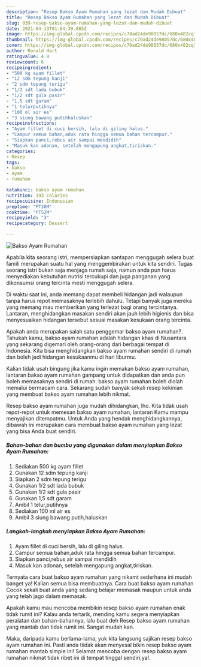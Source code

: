 ```yaml
---
description: "Resep Bakso Ayam Rumahan yang lezat dan Mudah Dibuat"
title: "Resep Bakso Ayam Rumahan yang lezat dan Mudah Dibuat"
slug: 839-resep-bakso-ayam-rumahan-yang-lezat-dan-mudah-dibuat
date: 2021-04-13T01:04:39.865Z
image: https://img-global.cpcdn.com/recipes/c70ad24de98057dc/680x482cq70/bakso-ayam-rumahan-foto-resep-utama.jpg
thumbnail: https://img-global.cpcdn.com/recipes/c70ad24de98057dc/680x482cq70/bakso-ayam-rumahan-foto-resep-utama.jpg
cover: https://img-global.cpcdn.com/recipes/c70ad24de98057dc/680x482cq70/bakso-ayam-rumahan-foto-resep-utama.jpg
author: Ronald Hart
ratingvalue: 4.9
reviewcount: 6
recipeingredient:
- "500 kg ayam fillet"
- "12 sdm tepung kanji"
- "2 sdm tepung terigu"
- "1/2 sdt lada bubuk"
- "1/2 sdt gula pasir"
- "1,5 sdt garam"
- "1 telurputihnya"
- "100 ml air es"
- "3 siung bawang putihhaluskan"
recipeinstructions:
- "Ayam fillet di cuci bersih, lalu di giling halus."
- "Campur semua bahan,aduk rata hingga semua bahan tercampur."
- "Siapkan panci,rebus air sampai mendidih"
- "Masuk kan adonan, setelah mengapung angkat,tiriskan."
categories:
- Resep
tags:
- bakso
- ayam
- rumahan

katakunci: bakso ayam rumahan 
nutrition: 193 calories
recipecuisine: Indonesian
preptime: "PT38M"
cooktime: "PT52M"
recipeyield: "3"
recipecategory: Dessert

---
```



![Bakso Ayam Rumahan](https://img-global.cpcdn.com/recipes/c70ad24de98057dc/680x482cq70/bakso-ayam-rumahan-foto-resep-utama.jpg)

Apabila kita seorang istri, mempersiapkan santapan menggugah selera buat famili merupakan suatu hal yang menggembirakan untuk kita sendiri. Tugas seorang istri bukan saja menjaga rumah saja, namun anda pun harus menyediakan kebutuhan nutrisi tercukupi dan juga panganan yang dikonsumsi orang tercinta mesti menggugah selera.

Di waktu  saat ini, anda memang dapat membeli hidangan jadi walaupun tanpa harus repot memasaknya terlebih dahulu. Tetapi banyak juga mereka yang memang mau memberikan yang terlezat bagi orang tercintanya. Lantaran, menghidangkan masakan sendiri akan jauh lebih higienis dan bisa menyesuaikan hidangan tersebut sesuai masakan kesukaan orang tercinta. 



Apakah anda merupakan salah satu penggemar bakso ayam rumahan?. Tahukah kamu, bakso ayam rumahan adalah hidangan khas di Nusantara yang sekarang digemari oleh orang-orang dari berbagai tempat di Indonesia. Kita bisa menghidangkan bakso ayam rumahan sendiri di rumah dan boleh jadi hidangan kesukaanmu di hari liburmu.

Kalian tidak usah bingung jika kamu ingin memakan bakso ayam rumahan, lantaran bakso ayam rumahan gampang untuk didapatkan dan anda pun boleh memasaknya sendiri di rumah. bakso ayam rumahan boleh diolah memalui bermacam cara. Sekarang sudah banyak sekali resep kekinian yang membuat bakso ayam rumahan lebih nikmat.

Resep bakso ayam rumahan juga mudah dihidangkan, lho. Kita tidak usah repot-repot untuk memesan bakso ayam rumahan, lantaran Kamu mampu menyajikan ditempatmu. Untuk Anda yang hendak menghidangkannya, dibawah ini merupakan cara membuat bakso ayam rumahan yang lezat yang bisa Anda buat sendiri.

<!--inarticleads1-->

##### Bahan-bahan dan bumbu yang digunakan dalam menyiapkan Bakso Ayam Rumahan:

1. Sediakan 500 kg ayam fillet
1. Gunakan 12 sdm tepung kanji
1. Siapkan 2 sdm tepung terigu
1. Gunakan 1/2 sdt lada bubuk
1. Gunakan 1/2 sdt gula pasir
1. Gunakan 1,5 sdt garam
1. Ambil 1 telur,putihnya
1. Sediakan 100 ml air es
1. Ambil 3 siung bawang putih,haluskan




<!--inarticleads2-->

##### Langkah-langkah menyiapkan Bakso Ayam Rumahan:

1. Ayam fillet di cuci bersih, lalu di giling halus.
1. Campur semua bahan,aduk rata hingga semua bahan tercampur.
1. Siapkan panci,rebus air sampai mendidih
1. Masuk kan adonan, setelah mengapung angkat,tiriskan.




Ternyata cara buat bakso ayam rumahan yang nikamt sederhana ini mudah banget ya! Kalian semua bisa membuatnya. Cara buat bakso ayam rumahan Cocok sekali buat anda yang sedang belajar memasak maupun untuk anda yang telah jago dalam memasak.

Apakah kamu mau mencoba membikin resep bakso ayam rumahan enak tidak rumit ini? Kalau anda tertarik, mending kamu segera menyiapkan peralatan dan bahan-bahannya, lalu buat deh Resep bakso ayam rumahan yang mantab dan tidak rumit ini. Sangat mudah kan. 

Maka, daripada kamu berlama-lama, yuk kita langsung sajikan resep bakso ayam rumahan ini. Pasti anda tiidak akan menyesal bikin resep bakso ayam rumahan mantab simple ini! Selamat mencoba dengan resep bakso ayam rumahan nikmat tidak ribet ini di tempat tinggal sendiri,ya!.

